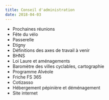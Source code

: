 ```yaml
---
title: Conseil d'administration
date: 2018-04-03
---
```


-   Prochaines réunions
-   Fête du vélo
-   Passerelle
-   Etigny
-   Définitions des axes de travail à venir
-   BHNS
-   Loi Laure et aménagements
-   Baromètre des villes cyclables, cartographie
-   Programme Alvéole
-   Friche FS 365
-   Cotizasso
-   Hébergement pépinière et déménagement
-   Site internet
